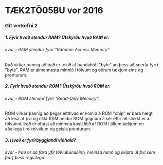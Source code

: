 # TÆK2TÖ05BU vor 2016
### Git verkefni 2
##### 1. Fyrir hvað stendur RAM? Útskýrðu hvað RAM er.
###### svar - RAM stendur fyrir "Random Access Memory". 
Það virkar þannig að það er tekið af handahófi "byte" án þess að snerta fyrri "byte". 
RAM er almennesta minnið í tölvum og öðrum tækjum eins og prenturum.
##### 2. Fyrir hvað stendur ROM? Útskýrðu hvað ROM er.
###### svar - ROM stendur fyrir "Read-Only Memory".
 ROM virkar þannig að þegar eitthvað er komið á ROM "chip" er bara hægt að lesa af því og ólíkt
 RAM heldur ROM gögnum á sér eftir að slökkt er á tölvunni. 
Það er oftast að minnsta kosti lítið af ROM í öllum tækjum en aðallega í reiknivélum og geisla prenturum.
##### 3. Hvað er fyrirbyggjandi viðhald?
###### svar - Það er að fara yfir tölvubúnaðinn, hreinsa hann og skipta út því sem þarf þess reglulega.
